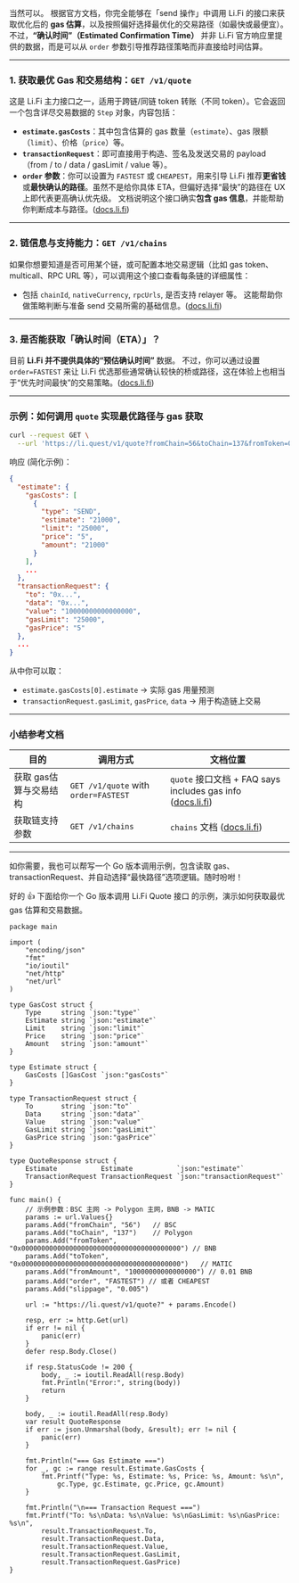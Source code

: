 当然可以。 根据官方文档，你完全能够在「send 操作」中调用 Li.Fi 的接口来获取优化后的 **gas 估算**，以及按照偏好选择最优化的交易路径（如最快或最便宜）。不过，**“确认时间”（Estimated Confirmation Time）** 并非 Li.Fi 官方响应里提供的数据，而是可以从 `order` 参数引导推荐路径策略而非直接给时间估算。

---

### 1. 获取最优 Gas 和交易结构：`GET /v1/quote`

这是 Li.Fi 主力接口之一，适用于跨链/同链 token 转账（不同 token）。它会返回一个包含详尽交易数据的 `Step` 对象，内容包括：

* **`estimate.gasCosts`**：其中包含估算的 gas 数量（`estimate`）、gas 限额（`limit`）、价格（`price`）等。
* **`transactionRequest`**：即可直接用于构造、签名及发送交易的 payload（from / to / data / gasLimit / value 等）。
* **`order` 参数**：你可以设置为 `FASTEST` 或 `CHEAPEST`，用来引导 Li.Fi 推荐**更省钱**或**最快确认的路径**。虽然不是给你具体 ETA，但偏好选择“最快”的路径在 UX 上即代表更高确认优先级。
  文档说明这个接口确实**包含 gas 信息**，并能帮助你判断成本与路径。([docs.li.fi][1])

---

### 2. 链信息与支持能力：`GET /v1/chains`

如果你想要知道是否可用某个链，或可配置本地交易逻辑（比如 gas token、multicall、RPC URL 等），可以调用这个接口查看每条链的详细属性：

* 包括 `chainId`, `nativeCurrency`, `rpcUrls`, 是否支持 relayer 等。
  这能帮助你做策略判断与准备 send 交易所需的基础信息。([docs.li.fi][2])

---

### 3. 是否能获取「确认时间（ETA）」？

目前 **Li.Fi 并不提供具体的“预估确认时间”** 数据。
不过，你可以通过设置 `order=FASTEST` 来让 Li.Fi 优选那些通常确认较快的桥或路径，这在体验上也相当于“优先时间最快”的交易策略。([docs.li.fi][1])

---

### 示例：如何调用 `quote` 实现最优路径与 gas 获取

```bash
curl --request GET \
  --url 'https://li.quest/v1/quote?fromChain=56&toChain=137&fromToken=0x...&toToken=0x...&fromAmount=10000000000000000&order=FASTEST&slippage=0.005'
```

响应 (简化示例)：

```json
{
  "estimate": {
    "gasCosts": [
      {
        "type": "SEND",
        "estimate": "21000",
        "limit": "25000",
        "price": "5",
        "amount": "21000"
      }
    ],
    ...
  },
  "transactionRequest": {
    "to": "0x...",
    "data": "0x...",
    "value": "10000000000000000",
    "gasLimit": "25000",
    "gasPrice": "5"
  },
  ...
}
```

从中你可以取：

* `estimate.gasCosts[0].estimate` → 实际 gas 用量预测
* `transactionRequest.gasLimit`, `gasPrice`, `data` → 用于构造链上交易

---

### 小结参考文档

| 目的            | 调用方式                                 | 文档位置                                                        |
| ------------- | ------------------------------------ | ----------------------------------------------------------- |
| 获取 gas估算与交易结构 | `GET /v1/quote` with `order=FASTEST` | `quote` 接口文档 + FAQ says includes gas info ([docs.li.fi][1]) |
| 获取链支持参数       | `GET /v1/chains`                     | `chains` 文档 ([docs.li.fi][2])                               |

---

如你需要，我也可以帮写一个 Go 版本调用示例，包含读取 gas、transactionRequest、并自动选择“最快路径”选项逻辑。随时吩咐！

[1]: https://docs.li.fi/api-reference/get-a-quote-for-a-token-transfer?utm_source=chatgpt.com "Get a quote for a token transfer"
[2]: https://docs.li.fi/api-reference/get-information-about-all-currently-supported-chains?playground=open "Get information about all currently supported chains - LI.FI"

好的 👍 下面给你一个 Go 版本调用 Li.Fi Quote 接口 的示例，演示如何获取最优 gas 估算和交易数据。
``` 
package main

import (
	"encoding/json"
	"fmt"
	"io/ioutil"
	"net/http"
	"net/url"
)

type GasCost struct {
	Type     string `json:"type"`
	Estimate string `json:"estimate"`
	Limit    string `json:"limit"`
	Price    string `json:"price"`
	Amount   string `json:"amount"`
}

type Estimate struct {
	GasCosts []GasCost `json:"gasCosts"`
}

type TransactionRequest struct {
	To       string `json:"to"`
	Data     string `json:"data"`
	Value    string `json:"value"`
	GasLimit string `json:"gasLimit"`
	GasPrice string `json:"gasPrice"`
}

type QuoteResponse struct {
	Estimate           Estimate           `json:"estimate"`
	TransactionRequest TransactionRequest `json:"transactionRequest"`
}

func main() {
	// 示例参数：BSC 主网 -> Polygon 主网，BNB -> MATIC
	params := url.Values{}
	params.Add("fromChain", "56")   // BSC
	params.Add("toChain", "137")    // Polygon
	params.Add("fromToken", "0x0000000000000000000000000000000000000000") // BNB
	params.Add("toToken", "0x0000000000000000000000000000000000000000")   // MATIC
	params.Add("fromAmount", "10000000000000000") // 0.01 BNB
	params.Add("order", "FASTEST") // 或者 CHEAPEST
	params.Add("slippage", "0.005")

	url := "https://li.quest/v1/quote?" + params.Encode()

	resp, err := http.Get(url)
	if err != nil {
		panic(err)
	}
	defer resp.Body.Close()

	if resp.StatusCode != 200 {
		body, _ := ioutil.ReadAll(resp.Body)
		fmt.Println("Error:", string(body))
		return
	}

	body, _ := ioutil.ReadAll(resp.Body)
	var result QuoteResponse
	if err := json.Unmarshal(body, &result); err != nil {
		panic(err)
	}

	fmt.Println("=== Gas Estimate ===")
	for _, gc := range result.Estimate.GasCosts {
		fmt.Printf("Type: %s, Estimate: %s, Price: %s, Amount: %s\n",
			gc.Type, gc.Estimate, gc.Price, gc.Amount)
	}

	fmt.Println("\n=== Transaction Request ===")
	fmt.Printf("To: %s\nData: %s\nValue: %s\nGasLimit: %s\nGasPrice: %s\n",
		result.TransactionRequest.To,
		result.TransactionRequest.Data,
		result.TransactionRequest.Value,
		result.TransactionRequest.GasLimit,
		result.TransactionRequest.GasPrice)
}
```